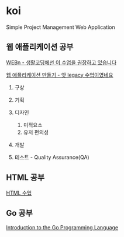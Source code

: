 # koi
Simple Project Management Web Application


## 웹 애플리케이션 공부

[WEBn - 생활코딩에선 이 수업을 권장하고 있습니다](https://opentutorials.org/course/3083)

[웹 애플리케이션 만들기 - 앗 legacy 수업이였네요](https://opentutorials.org/course/1688)


1. 구상

1. 기획

1. 디자인
    1. 미적요소
    1. 유저 편의성

1. 개발

1. 테스트 - Quality Assurance(QA)


## HTML 공부
[HTML 수업](https://opentutorials.org/module/1892)

## Go 공부

[Introduction to the Go Programming Language](https://pythonprogramming.net/go/introduction-go-language-programming-tutorial/)


